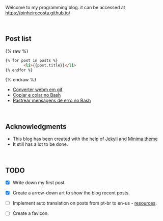Welcome to my programming blog. it can be accessed at https://pinheirocosta.github.io/

<br>

## Post list

{% raw %}
~~~html
{% for post in posts %}
		<li>{{post.title}}</li>
{% endfor %}
~~~
{% endraw %}
* [Converter webm em gif](https://pinheirocosta.github.io/converter-video-em-gif/)
* [Copiar e colar no Bash](https://pinheirocosta.github.io/copiar-e-colar-no-terminal/)
* [Rastrear mensagens de erro no Bash](https://pinheirocosta.github.io/rastrear-mensagens-de-erro-do-terminal/)
<br>

## Acknowledgments

* This blog has been created with the help of [Jekyll](https://jekyllrb.com/) and [Minima theme](https://github.com/jekyll/minima)
* It still has a lot to be done. 

<br>

## TODO

- [x] Write down my first post.
- [x] Create a arrow-down art to show the blog recent posts.
- [ ] Implement auto translation on posts from pt-br to en-us - [resources](https://matthewlincoln.net/2020/03/01/multilingual-jekyll.html).
- [ ] Create a favicon.



